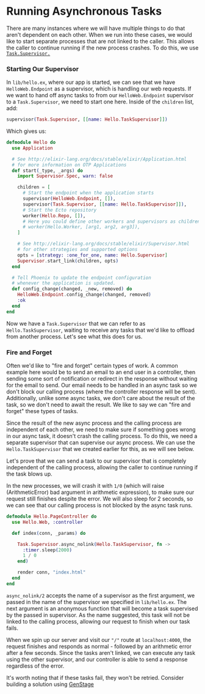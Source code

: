 # Running Asynchronous Tasks

There are many instances where we will have multiple things to do that aren't
dependent on each other. When we run into these cases, we would like to start
separate processes that are not linked to the caller. This allows the caller to
continue running if the new process crashes. To do this, we use
[`Task.Supervisor.`](http://elixir-lang.org/docs/stable/elixir/Task.Supervisor)

### Starting Our Supervisor

In `lib/hello.ex`, where our app is started, we can see that we have
`HelloWeb.Endpoint` as a supervisor, which is handling our web requests. If
we want to hand off async tasks to from our `HelloWeb.Endpoint` supervisor
to a `Task.Supervisor`, we need to start one here. Inside of the `children`
list, add:

```elixir
supervisor(Task.Supervisor, [[name: Hello.TaskSupervisor]])
```

Which gives us:

```elixir
defmodule Hello do
  use Application

  # See http://elixir-lang.org/docs/stable/elixir/Application.html
  # for more information on OTP Applications
  def start(_type, _args) do
    import Supervisor.Spec, warn: false

    children = [
      # Start the endpoint when the application starts
      supervisor(HelloWeb.Endpoint, []),
      supervisor(Task.Supervisor, [[name: Hello.TaskSupervisor]]),
      # Start the Ecto repository
      worker(Hello.Repo, []),
      # Here you could define other workers and supervisors as children
      # worker(Hello.Worker, [arg1, arg2, arg3]),
    ]

    # See http://elixir-lang.org/docs/stable/elixir/Supervisor.html
    # for other strategies and supported options
    opts = [strategy: :one_for_one, name: Hello.Supervisor]
    Supervisor.start_link(children, opts)
  end

  # Tell Phoenix to update the endpoint configuration
  # whenever the application is updated.
  def config_change(changed, _new, removed) do
    HelloWeb.Endpoint.config_change(changed, removed)
    :ok
  end
end
```

Now we have a `Task.Supervisor` that we can refer to as
`Hello.TaskSupervisor`, waiting to receive any tasks that we'd like to
offload from another process. Let's see what this does for us.

### Fire and Forget

Often we'd like to "fire and forget" certain types of work.  A common example
here would be to send an email to an end user in a controller, then sending
some sort of notification or redirect in the response without waiting for the
email to send. Our email needs to be handled in an async task so we don't block
our calling process (where the controller response will be sent).
Additionally, unlike some async tasks, we don't care about the result of the
task, so we don't need to await the result.  We like to say we can "fire and
forget" these types of tasks.

Since the result of the new async process and the calling process are
independent of each other, we need to make sure if something goes wrong in
our async task, it doesn't crash the calling process. To do this, we need a
separate supervisor that can supervise our async process. We can use the
`Hello.TaskSupervisor` that we created earlier for this, as we will see
below.

Let's prove that we can send a task to our supervisor that is completely
independent of the calling process, allowing the caller to continue running if
the task blows up.

In the new processes, we will crash it with `1/0` (which will raise
(ArithmeticError) bad argument in arithmetic expression), to make sure our
request still finishes despite the error. We will also sleep for 2 seconds, so
we can see that our calling process is not blocked by the async task runs.

```elixir
defmodule Hello.PageController do
  use Hello.Web, :controller

  def index(conn, _params) do

    Task.Supervisor.async_nolink(Hello.TaskSupervisor, fn ->
      :timer.sleep(2000)
      1 / 0
    end)

    render conn, "index.html"
  end
end
```

`async_nolink/2` accepts the name of a supervisor as the first argument, we
passed in the name of the supervisor we specified in `lib/hello.ex`.
The next argument is an anonymous function that will become a task supervised
by the passed in supervisor.  As the name suggested, this task will not be
linked to the calling process, allowing our request to finish when our task
fails.

When we spin up our server and visit our `"/"` route at `localhost:4000`, the
request finishes and responds as normal - followed by an arithmetic error after
a few seconds. Since the tasks aren't linked, we can execute any task using the
other supervisor, and our controller is able to send a response regardless of
the error.

It's worth noting that if these tasks fail, they won't be retried. Consider
building a solution using
[GenStage](https://hexdocs.pm/gen_stage/GenStage.html)
